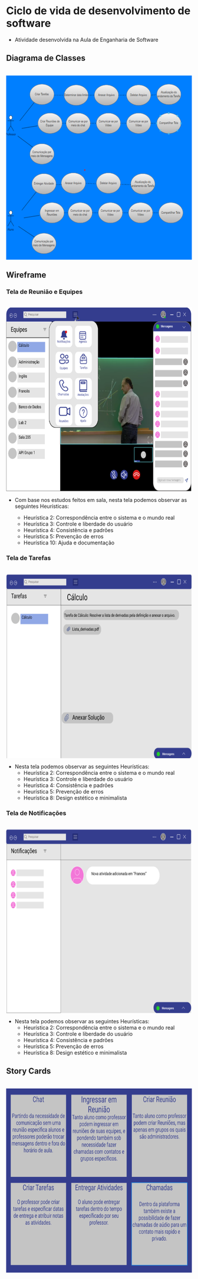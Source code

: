 # Ciclo de vida de desenvolvimento de software 

- Atividade desenvolvida na Aula de Enganharia de Software

## Diagrama de Classes
<div style="display: inline_block"><br>
  <img align="center" alt="Diagrama" height="500" width="900" src="https://github.com/PatrickSouzza/Bertoti/blob/main/Engenharia%20de%20Software/Atividade%201/Imagens/Diagrama.png">
</div>

## Wireframe

### Tela de Reunião e Equipes

<div style="display: inline_block"><br>
  <img align="center" alt="Diagrama" height="500" width="900" src="https://github.com/PatrickSouzza/Bertoti/blob/main/Engenharia%20de%20Software/Atividade%201/Imagens/tela1.png">
</div>


- Com base nos estudos feitos em sala, nesta tela podemos observar as seguintes Heurísticas:
 
  - Heurística 2: Correspondência entre o sistema e o mundo real
  - Heurística 3: Controle e liberdade do usuário
  - Heurística 4: Consistência e padrões
  - Heurística 5: Prevenção de erros
  - Heurística 10: Ajuda e documentação

### Tela de Tarefas

<div style="display: inline_block"><br>
  <img align="center" alt="Diagrama" height="500" width="900" src="https://github.com/PatrickSouzza/Bertoti/blob/main/Engenharia%20de%20Software/Atividade%201/Imagens/tela2.png">
</div>


- Nesta tela podemos observar as seguintes Heurísticas:
  - Heurística 2: Correspondência entre o sistema e o mundo real
  - Heurística 3: Controle e liberdade do usuário
  - Heurística 4: Consistência e padrões
  - Heurística 5: Prevenção de erros 
  - Heurística 8: Design estético e minimalista

### Tela de Notificações

<div style="display: inline_block"><br>
  <img align="center" alt="Diagrama" height="500" width="900" src="https://github.com/PatrickSouzza/Bertoti/blob/main/Engenharia%20de%20Software/Atividade%201/Imagens/tela3.png">
</div>


- Nesta tela podemos observar as seguintes Heurísticas:
  - Heurística 2: Correspondência entre o sistema e o mundo real
  - Heurística 3: Controle e liberdade do usuário
  - Heurística 4: Consistência e padrões
  - Heurística 5: Prevenção de erros 
  - Heurística 8: Design estético e minimalista

## Story Cards

<div style="display: inline_block"><br>
  <img align="center" alt="Diagrama" height="500" width="900" src="https://github.com/PatrickSouzza/Bertoti/blob/main/Engenharia%20de%20Software/Atividade%201/Imagens/Cards.png">
</div>

